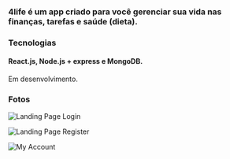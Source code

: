 ### 4life é um app criado para você gerenciar sua vida nas finanças, tarefas e saúde (dieta).

### Tecnologias
#### React.js, Node.js + express e MongoDB.

Em desenvolvimento.

### Fotos
![Landing Page Login](https://i.imgur.com/rHr4tRA.png)


![Landing Page Register](https://i.imgur.com/r9Q8sHo.png)

![My Account](https://i.imgur.com/4vC7bnt.png)